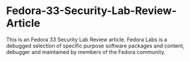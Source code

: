 # Fedora-33-Security-Lab-Review-Article
This is an Fedora 33 Security Lab Review article. Fedora Labs is a debugged selection of specific purpose software packages and content, debugger and maintained by members of the Fedora community.
